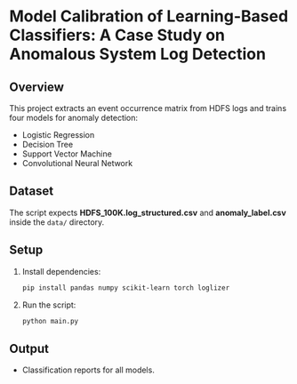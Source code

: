 # Model Calibration of Learning-Based Classifiers: A Case Study on Anomalous System Log Detection

## Overview
This project extracts an event occurrence matrix from HDFS logs and trains four models for anomaly detection:
- Logistic Regression
- Decision Tree
- Support Vector Machine
- Convolutional Neural Network

## Dataset
The script expects **HDFS_100K.log_structured.csv** and **anomaly_label.csv** inside the `data/` directory.

## Setup
1. Install dependencies:
   ```bash
   pip install pandas numpy scikit-learn torch loglizer
   ```
2. Run the script:
   ```bash
   python main.py
   ```

## Output
- Classification reports for all models.
